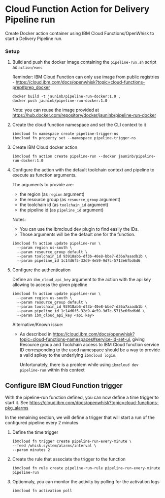 Cloud Function Action for Delivery Pipeline run
================

Create Docker action container using IBM Cloud Functions/OpenWhisk to start a Delivery Pipeline run.

### Setup

1) Build and push the docker image containing the `pipeline-run.sh` script as `action/exec`

   Reminder: IBM Cloud Function can only use image from public registries - https://cloud.ibm.com/docs/openwhisk?topic=cloud-functions-prep#prep_docker
   ```
   docker build -t jauninb/pipeline-run-docker:1.0 .
   docker push jauninb/pipeline-run-docker:1.0
   ```
   Note: you can reuse the image provided at https://hub.docker.com/repository/docker/jauninb/pipeline-run-docker

2) Create the cloud function namespace and set the CLI context to it
   ```
   ibmcloud fn namespace create pipeline-trigger-ns
   ibmcloud fn property set --namespace pipeline-trigger-ns
   ```

3) Create IBM Cloud docker action
   ```
   ibmcloud fn action create pipeline-run --docker jauninb/pipeline-run-docker:1.0
   ```

4) Configure the action with the default toolchain context and pipeline to execute as function arguments.

   The arguments to provide are:
   - the region (as `region` argument)
   - the resource group (as `resource_group` argument)
   - the toolchain id (as `toolchain_id` argument)
   - the pipeline id (as `pipeline_id` argument)

   Notes: 
   - You can use the ibmcloud dev plugin to find easily the IDs.
   - Those arguments will be the default one for the function.
   ```
   ibmcloud fn action update pipeline-run \
     --param region us-south \
     --param resource_group default \
     --param toolchain_id 93918ab6-df3b-40e8-bbe7-d36a7aaadb1b \
     --param pipeline_id 1c14d6f5-32d9-4e59-9d7c-5713e6fbd6d6
   ```
5) Configure the authentication

   Define an `ibm_cloud_api_key` argument to the action with the api key allowing to access the given pipeline
   ```
   ibmcloud fn action update pipeline-run \
     --param region us-south \
     --param resource_group default \
     --param toolchain_id 93918ab6-df3b-40e8-bbe7-d36a7aaadb1b \
     --param pipeline_id 1c14d6f5-32d9-4e59-9d7c-5713e6fbd6d6 \
     --param ibm_cloud_api_key <api key>
   ```

   Alternative/Known issue:
   - As described in https://cloud.ibm.com/docs/openwhisk?topic=cloud-functions-namespaces#service-id-set-ui, giving Resource group and Toolchain access to IBM Cloud function service ID corresponding to the used namespace should be a way to provide a valid apikey to the underlying `ibmcloud login`.

     Unfortunately, there is a problem while using `ibmcloud dev pipeline-run` within this context

## Configure IBM Cloud Function trigger
With the pipeline-run function defined, you can now define a time trigger to start it.
See https://cloud.ibm.com/docs/openwhisk?topic=cloud-functions-pkg_alarms

In the remaining section, we will define a trigger that will start a run of the configured pipeline every 2 minutes
1) Define the time trigger
    ```
    ibmcloud fn trigger create pipeline-run-every-minute \
    --feed /whisk.system/alarms/interval \
    --param minutes 2
    ```
2) Create the rule that associate the trigger to the function
   ```
   ibmcloud fn rule create pipeline-run-rule pipeline-run-every-minute pipeline-run
   ```
3) Optionnaly, you can monitor the activity by polling for the activation logs
   ```
   ibmcloud fn activation poll
   ```
  